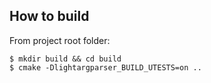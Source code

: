 ## How to build
From project root folder:
```
$ mkdir build && cd build 
$ cmake -Dlightargparser_BUILD_UTESTS=on ..
```